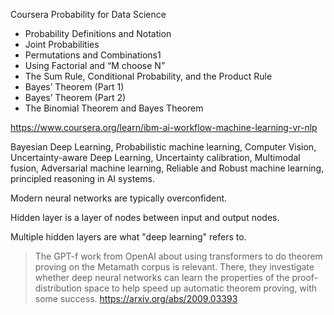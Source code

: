 Coursera Probability for Data Science
- Probability Definitions and Notation
- Joint Probabilities
- Permutations and Combinations1
- Using Factorial and “M choose N”
- The Sum Rule, Conditional Probability, and the Product Rule
- Bayes’ Theorem (Part 1)
- Bayes’ Theorem (Part 2)
- The Binomial Theorem and Bayes Theorem

https://www.coursera.org/learn/ibm-ai-workflow-machine-learning-vr-nlp

Bayesian Deep Learning, Probabilistic machine learning, Computer Vision, Uncertainty-aware Deep Learning, Uncertainty calibration, Multimodal fusion, Adversarial machine learning, Reliable and Robust machine learning, principled reasoning in AI systems.

Modern neural networks are typically overconfident.

Hidden layer is a layer of nodes between input and output nodes.

Multiple hidden layers are what "deep learning" refers to.

> The GPT-f work from OpenAI about using transformers to do theorem proving on the Metamath corpus is relevant. There, they investigate whether deep neural networks can learn the properties of the proof-distribution space to help speed up automatic theorem proving, with some success.
> https://arxiv.org/abs/2009.03393
